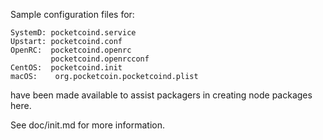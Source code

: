 Sample configuration files for:
```
SystemD: pocketcoind.service
Upstart: pocketcoind.conf
OpenRC:  pocketcoind.openrc
         pocketcoind.openrcconf
CentOS:  pocketcoind.init
macOS:    org.pocketcoin.pocketcoind.plist
```
have been made available to assist packagers in creating node packages here.

See doc/init.md for more information.
